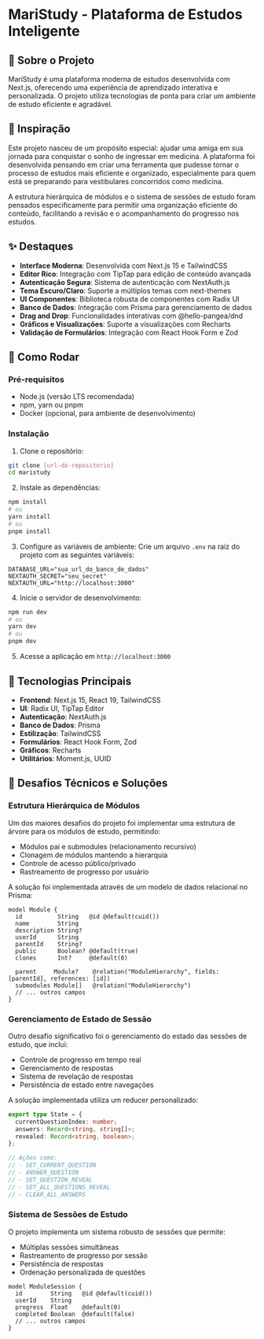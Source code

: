 # MariStudy - Plataforma de Estudos Inteligente

## 📖 Sobre o Projeto

MariStudy é uma plataforma moderna de estudos desenvolvida com Next.js, oferecendo uma experiência de aprendizado interativa e personalizada. O projeto utiliza tecnologias de ponta para criar um ambiente de estudo eficiente e agradável.

## 💝 Inspiração

Este projeto nasceu de um propósito especial: ajudar uma amiga em sua jornada para conquistar o sonho de ingressar em medicina. A plataforma foi desenvolvida pensando em criar uma ferramenta que pudesse tornar o processo de estudos mais eficiente e organizado, especialmente para quem está se preparando para vestibulares concorridos como medicina.

A estrutura hierárquica de módulos e o sistema de sessões de estudo foram pensados especificamente para permitir uma organização eficiente do conteúdo, facilitando a revisão e o acompanhamento do progresso nos estudos.

## ✨ Destaques

- **Interface Moderna**: Desenvolvida com Next.js 15 e TailwindCSS
- **Editor Rico**: Integração com TipTap para edição de conteúdo avançada
- **Autenticação Segura**: Sistema de autenticação com NextAuth.js
- **Tema Escuro/Claro**: Suporte a múltiplos temas com next-themes
- **UI Componentes**: Biblioteca robusta de componentes com Radix UI
- **Banco de Dados**: Integração com Prisma para gerenciamento de dados
- **Drag and Drop**: Funcionalidades interativas com @hello-pangea/dnd
- **Gráficos e Visualizações**: Suporte a visualizações com Recharts
- **Validação de Formulários**: Integração com React Hook Form e Zod

## 🚀 Como Rodar

### Pré-requisitos

- Node.js (versão LTS recomendada)
- npm, yarn ou pnpm
- Docker (opcional, para ambiente de desenvolvimento)

### Instalação

1. Clone o repositório:
```bash
git clone [url-do-repositorio]
cd maristudy
```

2. Instale as dependências:
```bash
npm install
# ou
yarn install
# ou
pnpm install
```

3. Configure as variáveis de ambiente:
Crie um arquivo `.env` na raiz do projeto com as seguintes variáveis:
```env
DATABASE_URL="sua_url_do_banco_de_dados"
NEXTAUTH_SECRET="seu_secret"
NEXTAUTH_URL="http://localhost:3000"
```

4. Inicie o servidor de desenvolvimento:
```bash
npm run dev
# ou
yarn dev
# ou
pnpm dev
```

5. Acesse a aplicação em `http://localhost:3000`


## 🔧 Tecnologias Principais

- **Frontend**: Next.js 15, React 19, TailwindCSS
- **UI**: Radix UI, TipTap Editor
- **Autenticação**: NextAuth.js
- **Banco de Dados**: Prisma
- **Estilização**: TailwindCSS
- **Formulários**: React Hook Form, Zod
- **Gráficos**: Recharts
- **Utilitários**: Moment.js, UUID


## 🎯 Desafios Técnicos e Soluções

### Estrutura Hierárquica de Módulos
Um dos maiores desafios do projeto foi implementar uma estrutura de árvore para os módulos de estudo, permitindo:
- Módulos pai e submodules (relacionamento recursivo)
- Clonagem de módulos mantendo a hierarquia
- Controle de acesso público/privado
- Rastreamento de progresso por usuário

A solução foi implementada através de um modelo de dados relacional no Prisma:
```prisma
model Module {
  id          String   @id @default(cuid())
  name        String
  description String?
  userId      String
  parentId    String?
  public      Boolean? @default(true)
  clones      Int?     @default(0)
  
  parent     Module?    @relation("ModuleHierarchy", fields: [parentId], references: [id])
  submodules Module[]   @relation("ModuleHierarchy")
  // ... outros campos
}
```

### Gerenciamento de Estado de Sessão
Outro desafio significativo foi o gerenciamento do estado das sessões de estudo, que inclui:
- Controle de progresso em tempo real
- Gerenciamento de respostas
- Sistema de revelação de respostas
- Persistência de estado entre navegações

A solução implementada utiliza um reducer personalizado:
```typescript
export type State = {
  currentQuestionIndex: number;
  answers: Record<string, string[]>;
  revealed: Record<string, boolean>;
};

// Ações como:
// - SET_CURRENT_QUESTION
// - ANSWER_QUESTION
// - SET_QUESTION_REVEAL
// - SET_ALL_QUESTIONS_REVEAL
// - CLEAR_ALL_ANSWERS
```

### Sistema de Sessões de Estudo
O projeto implementa um sistema robusto de sessões que permite:
- Múltiplas sessões simultâneas
- Rastreamento de progresso por sessão
- Persistência de respostas
- Ordenação personalizada de questões

```prisma
model ModuleSession {
  id        String   @id @default(cuid())
  userId    String
  progress  Float    @default(0)
  completed Boolean  @default(false)
  // ... outros campos
}
```